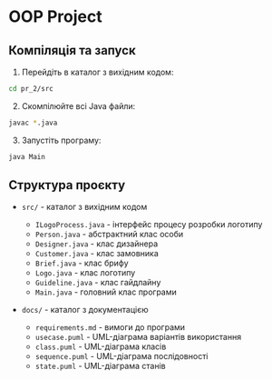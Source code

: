 # OOP Project

## Компіляція та запуск

1. Перейдіть в каталог з вихідним кодом:
```bash
cd pr_2/src
```

2. Скомпілюйте всі Java файли:
```bash
javac *.java
```

3. Запустіть програму:
```bash
java Main
```

## Структура проєкту

- `src/` - каталог з вихідним кодом
  - `ILogoProcess.java` - інтерфейс процесу розробки логотипу
  - `Person.java` - абстрактний клас особи
  - `Designer.java` - клас дизайнера
  - `Customer.java` - клас замовника
  - `Brief.java` - клас брифу
  - `Logo.java` - клас логотипу
  - `Guideline.java` - клас гайдлайну
  - `Main.java` - головний клас програми

- `docs/` - каталог з документацією
  - `requirements.md` - вимоги до програми
  - `usecase.puml` - UML-діаграма варіантів використання
  - `class.puml` - UML-діаграма класів
  - `sequence.puml` - UML-діаграма послідовності
  - `state.puml` - UML-діаграма станів